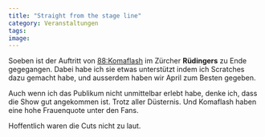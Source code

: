 ```yaml
---
title: "Straight from the stage line"
category: Veranstaltungen
tags: 
image: 
---
```


Soeben ist der Auftritt von [88:Komaflash](http://www.88komaflash.com) im Zürcher **Rüdingers** zu Ende gegegangen. Dabei habe ich sie etwas unterstützt indem ich Scratches dazu gemacht habe, und ausserdem haben wir April zum Besten gegeben.  

  

Auch wenn ich das Publikum nicht unmittelbar erlebt habe, denke ich, dass die Show gut angekommen ist. Trotz aller Düsternis. Und Komaflash haben eine hohe Frauenquote unter den Fans.  

  

Hoffentlich waren die Cuts nicht zu laut.